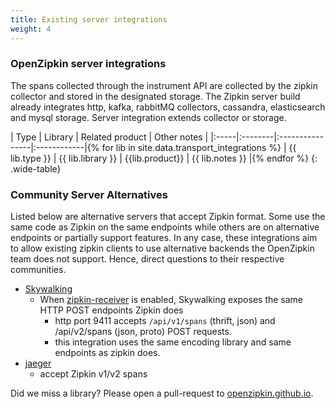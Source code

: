 ```yaml
---
title: Existing server integrations
weight: 4
---
```


### OpenZipkin server integrations
The spans collected through the instrument API are collected by the zipkin collector and stored in the designated storage.
The Zipkin server build already integrates http, kafka, rabbitMQ collectors, cassandra, elasticsearch and mysql storage.
Server integration extends collector or storage.

| Type | Library | Related product | Other notes |
|:-----|:--------|:----------------|:------------|{% for lib in site.data.transport_integrations %}
| {{ lib.type }} | {{ lib.library }} | {{lib.product}} | {{ lib.notes }} |{% endfor %}
{: .wide-table}



### Community Server Alternatives
Listed below are alternative servers that accept Zipkin format. Some use the same code as Zipkin on the same endpoints while others are on alternative endpoints or partially support features. In any case, these integrations aim to allow existing zipkin clients to use alternative backends the OpenZipkin team does not support. Hence, direct questions to their respective communities.
    
 - [Skywalking](https://github.com/apache/incubator-skywalking)
   - When [zipkin-receiver](https://github.com/apache/incubator-skywalking/blob/master/docs/en/setup/backend/backend-receivers.md) is enabled, Skywalking exposes the same HTTP POST endpoints Zipkin does
     - http port 9411 accepts `/api/v1/spans` (thrift, json) and /api/v2/spans (json, proto) POST requests.
     - this integration uses the same encoding library and same endpoints as zipkin does.
 - [jaeger](https://github.com/jaegertracing/jaeger)
   - accept Zipkin v1/v2 spans 



Did we miss a library? Please open a pull-request to
[openzipkin.github.io](https://github.com/openzipkin/openzipkin.github.io).

